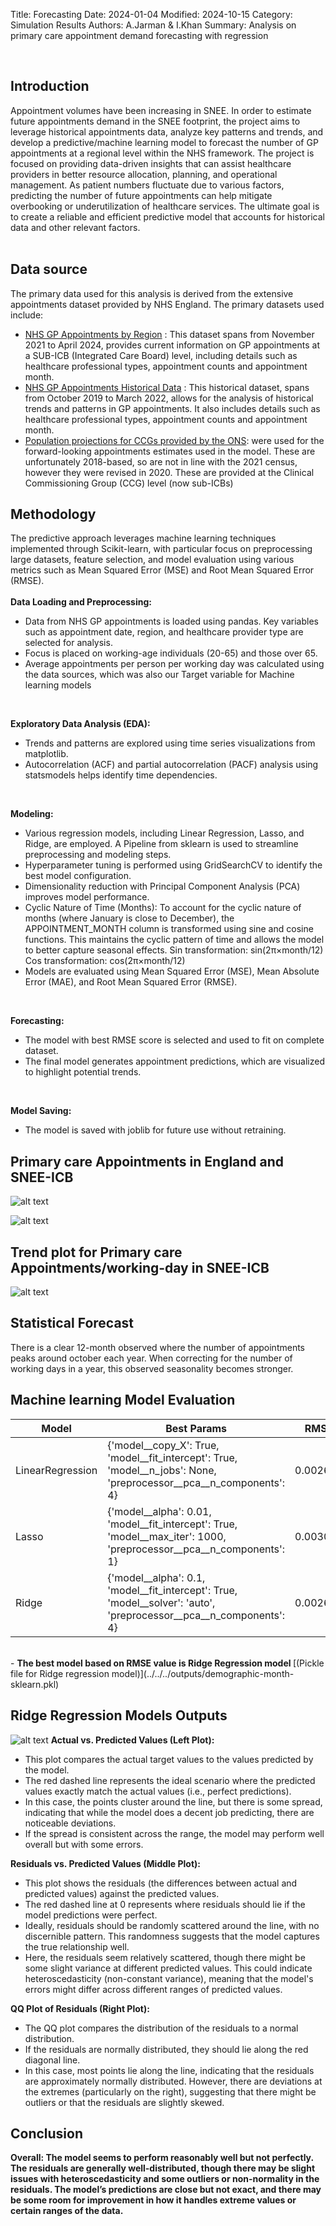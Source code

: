 Title: Forecasting
Date: 2024-01-04
Modified: 2024-10-15
Category: Simulation Results
Authors: A.Jarman & I.Khan
Summary: Analysis on primary care appointment demand forecasting with regression

<br>

## Introduction
Appointment volumes have been increasing in SNEE. In order to estimate future appointments demand in the SNEE footprint, the project aims to leverage historical appointments data, analyze key patterns and trends, and develop a predictive/machine learning model to forecast the number of GP appointments at a regional level within the NHS framework. The project is focused on providing data-driven insights that can assist healthcare providers in better resource allocation, planning, and operational management. As patient numbers fluctuate due to various factors, predicting the number of future appointments can help mitigate overbooking or underutilization of healthcare services. The ultimate goal is to create a reliable and efficient predictive model that accounts for historical data and other relevant factors.
<br><br>


## Data source 
The primary data used for this  analysis is derived from the extensive appointments dataset provided by NHS England. The primary datasets used include:
- [NHS GP Appointments by Region](https://files.digital.nhs.uk/A4/53CF11/Appointments_GP_Regional_CSV_Apr_24.zip) : This dataset spans from November 2021 to April 2024, provides current information on GP appointments at a SUB-ICB (Integrated Care Board) level, including details such as healthcare professional types, appointment counts and appointment month.
- [NHS GP Appointments Historical Data](https://files.digital.nhs.uk/CF/699F6F/Appointments_GP_Regional_Mar_22.zip) : This historical dataset, spans from October 2019 to March 2022, allows for the analysis of historical trends and patterns in GP appointments. It also includes details such as healthcare professional types, appointment counts and appointment month.
- [Population projections for CCGs provided by the ONS](https://www.ons.gov.uk/peoplepopulationandcommunity/populationandmigration/populationprojections/datasets/clinicalcommissioninggroupsinenglandz2): were used for the forward-looking appointments estimates used in the model. These are unfortunately 2018-based, so are not in line with the 2021 census, however they were revised in 2020. These are provided at the Clinical Commissioning Group (CCG) level (now sub-ICBs)


## Methodology
The predictive approach leverages machine learning techniques implemented through Scikit-learn, with particular focus on preprocessing large datasets, feature selection, and model evaluation using various metrics such as Mean Squared Error (MSE) and Root Mean Squared Error (RMSE). <br><br>
<b>Data Loading and Preprocessing:</b>
- Data from NHS GP appointments is loaded using pandas. Key variables such as appointment date, region, and healthcare provider type are selected for analysis.
- Focus is placed on working-age individuals (20-65) and those over 65.
- Average appointments per person per working day was calculated using the data sources, which was also our Target variable for Machine learning models
<br>
  
<b>Exploratory Data Analysis (EDA):</b>
- Trends and patterns are explored using time series visualizations from matplotlib.
- Autocorrelation (ACF) and partial autocorrelation (PACF) analysis using statsmodels helps identify time dependencies.
<br>
  
<b>Modeling:</b>
- Various regression models, including Linear Regression, Lasso, and Ridge, are employed. A Pipeline from sklearn is used to streamline preprocessing and modeling steps.
- Hyperparameter tuning is performed using GridSearchCV to identify the best model configuration.
- Dimensionality reduction with Principal Component Analysis (PCA) improves model performance.
- Cyclic Nature of Time (Months): To account for the cyclic nature of months (where January is close to December), the APPOINTMENT_MONTH column is transformed using sine and cosine functions. This maintains the cyclic pattern of time and allows the model to better capture seasonal effects.
Sin transformation: sin(2π×month/12)
Cos transformation: cos(2π×month/12)
- Models are evaluated using Mean Squared Error (MSE), Mean Absolute Error (MAE), and Root Mean Squared Error (RMSE).
<br>
  
<b>Forecasting:</b>
- The model with best RMSE score is selected and used to fit on complete dataset.
- The final model generates appointment predictions, which are visualized to highlight potential trends.
<br>
  
<b>Model Saving:</b>
- The model is saved with joblib for future use without retraining.


## Primary care Appointments in England and SNEE-ICB 
![alt text]({attach}/img/Num_appointments_1.png)
<br>

![alt text]({attach}/img/Num_appointments_2.png)

## Trend plot for Primary care Appointments/working-day in SNEE-ICB
![alt text]({attach}/img/Num_appointments_3.png)


## Statistical Forecast
There is a clear 12-month observed where the number of appointments peaks around october each year. When correcting for the number of working days in a year, this observed seasonality becomes stronger.


## Machine learning Model Evaluation

| Model             | Best Params                                                                                                                                     | RMSE     | MAE     |
|-------------------|-------------------------------------------------------------------------------------------------------------------------------------------------|----------|---------|
| LinearRegression  | {'model__copy_X': True, 'model__fit_intercept': True, 'model__n_jobs': None, 'preprocessor__pca__n_components': 4}                              | 0.002683 | 0.002065|
| Lasso             | {'model__alpha': 0.01, 'model__fit_intercept': True, 'model__max_iter': 1000, 'preprocessor__pca__n_components': 1}                            | 0.003091 | 0.002443|
| Ridge             | {'model__alpha': 0.1, 'model__fit_intercept': True, 'model__solver': 'auto', 'preprocessor__pca__n_components': 4}                             | 0.002672 | 0.002064|
<br>
- <b> The best model based on RMSE value is Ridge Regression model </b> [(Pickle file for Ridge regression model)](../../../outputs/demographic-month-sklearn.pkl) <br>


## Ridge Regression Models Outputs
![alt text]({attach}/img/Num_appointments_5.png)
<b>Actual vs. Predicted Values (Left Plot):</b>
- This plot compares the actual target values to the values predicted by the model.
- The red dashed line represents the ideal scenario where the predicted values exactly match the actual values (i.e., perfect predictions).
- In this case, the points cluster around the line, but there is some spread, indicating that while the model does a decent job predicting, there are noticeable deviations.
- If the spread is consistent across the range, the model may perform well overall but with some errors. <br>
  
<b>Residuals vs. Predicted Values (Middle Plot):</b>
- This plot shows the residuals (the differences between actual and predicted values) against the predicted values.
- The red dashed line at 0 represents where residuals should lie if the model predictions were perfect.
- Ideally, residuals should be randomly scattered around the line, with no discernible pattern. This randomness suggests that the model captures the true relationship well.
- Here, the residuals seem relatively scattered, though there might be some slight variance at different predicted values. This could indicate heteroscedasticity (non-constant variance), meaning that the model's errors might differ across different ranges of predicted values.<br>
  
<b>QQ Plot of Residuals (Right Plot):</b>
- The QQ plot compares the distribution of the residuals to a normal distribution.
- If the residuals are normally distributed, they should lie along the red diagonal line.
- In this case, most points lie along the line, indicating that the residuals are approximately normally distributed. However, there are deviations at the extremes (particularly on the right), suggesting that there might be outliers or that the residuals are slightly skewed.


## Conclusion 
<b>Overall: The model seems to perform reasonably well but not perfectly. The residuals are generally well-distributed, though there may be slight issues with heteroscedasticity and some outliers or non-normality in the residuals.
The model’s predictions are close but not exact, and there may be some room for improvement in how it handles extreme values or certain ranges of the data. </b>